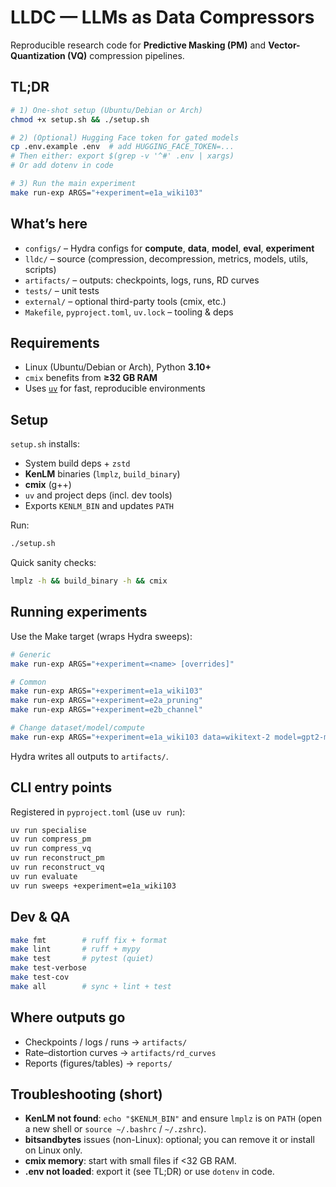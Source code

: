 # LLDC — LLMs as Data Compressors

Reproducible research code for **Predictive Masking (PM)** and **Vector-Quantization (VQ)** compression pipelines.

## TL;DR

```bash
# 1) One-shot setup (Ubuntu/Debian or Arch)
chmod +x setup.sh && ./setup.sh

# 2) (Optional) Hugging Face token for gated models
cp .env.example .env  # add HUGGING_FACE_TOKEN=...
# Then either: export $(grep -v '^#' .env | xargs)
# Or add dotenv in code

# 3) Run the main experiment
make run-exp ARGS="+experiment=e1a_wiki103"
```

## What’s here

* `configs/` – Hydra configs for **compute**, **data**, **model**, **eval**, **experiment**
* `lldc/` – source (compression, decompression, metrics, models, utils, scripts)
* `artifacts/` – outputs: checkpoints, logs, runs, RD curves
* `tests/` – unit tests
* `external/` – optional third-party tools (cmix, etc.)
* `Makefile`, `pyproject.toml`, `uv.lock` – tooling & deps

## Requirements

* Linux (Ubuntu/Debian or Arch), Python **3.10+**
* `cmix` benefits from **≥32 GB RAM**
* Uses [`uv`](https://github.com/astral-sh/uv) for fast, reproducible environments

## Setup

`setup.sh` installs:

* System build deps + `zstd`
* **KenLM** binaries (`lmplz`, `build_binary`)
* **cmix** (g++)
* `uv` and project deps (incl. dev tools)
* Exports `KENLM_BIN` and updates `PATH`

Run:

```bash
./setup.sh
```

Quick sanity checks:

```bash
lmplz -h && build_binary -h && cmix
```

## Running experiments

Use the Make target (wraps Hydra sweeps):

```bash
# Generic
make run-exp ARGS="+experiment=<name> [overrides]"

# Common
make run-exp ARGS="+experiment=e1a_wiki103"
make run-exp ARGS="+experiment=e2a_pruning"
make run-exp ARGS="+experiment=e2b_channel"

# Change dataset/model/compute
make run-exp ARGS="+experiment=e1a_wiki103 data=wikitext-2 model=gpt2-medium compute=local_dev"
```

Hydra writes all outputs to `artifacts/`.

## CLI entry points

Registered in `pyproject.toml` (use `uv run`):

```bash
uv run specialise
uv run compress_pm
uv run compress_vq
uv run reconstruct_pm
uv run reconstruct_vq
uv run evaluate
uv run sweeps +experiment=e1a_wiki103
```

## Dev & QA

```bash
make fmt        # ruff fix + format
make lint       # ruff + mypy
make test       # pytest (quiet)
make test-verbose
make test-cov
make all        # sync + lint + test
```

## Where outputs go

* Checkpoints / logs / runs → `artifacts/`
* Rate–distortion curves → `artifacts/rd_curves`
* Reports (figures/tables) → `reports/`

## Troubleshooting (short)

* **KenLM not found**: `echo "$KENLM_BIN"` and ensure `lmplz` is on `PATH` (open a new shell or `source ~/.bashrc` / `~/.zshrc`).
* **bitsandbytes** issues (non-Linux): optional; you can remove it or install on Linux only.
* **cmix memory**: start with small files if <32 GB RAM.
* **.env not loaded**: export it (see TL;DR) or use `dotenv` in code.
